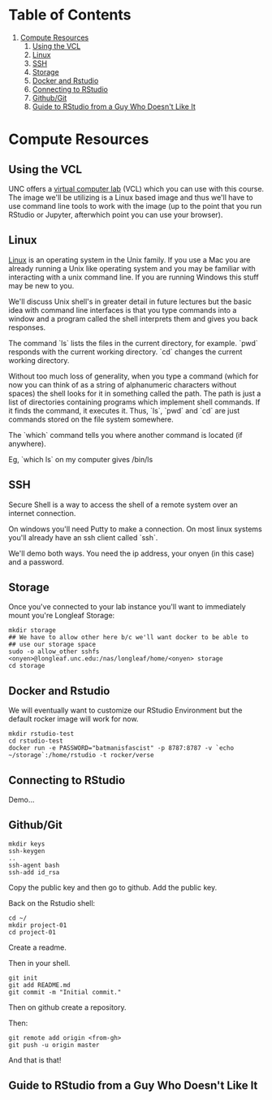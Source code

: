 
# Table of Contents

1.  [Compute Resources](#org9d029ed)
    1.  [Using the VCL](#orgabed86c)
    2.  [Linux](#org1371e33)
    3.  [SSH](#org0a9f12a)
    4.  [Storage](#org1157adf)
    5.  [Docker and Rstudio](#orga96766c)
    6.  [Connecting to RStudio](#org826b11a)
    7.  [Github/Git](#org931d929)
    8.  [Guide to RStudio from a Guy Who Doesn't Like It](#orgc3dbed1)


<a id="org9d029ed"></a>

# Compute Resources


<a id="orgabed86c"></a>

## Using the VCL

UNC offers a [virtual computer lab](https://vcl.unc.edu/) (VCL) which you can use with this
course. The image we'll be utilizing is a Linux based image and thus
we'll have to use command line tools to work with the image (up to the
point that you run RStudio or Jupyter, afterwhich point you can use
your browser).


<a id="org1371e33"></a>

## Linux

[Linux](https://en.wikipedia.org/wiki/Linux) is an operating system in the Unix family. If you use a Mac you
are already running a Unix like operating system and you may be
familiar with interacting with a unix command line. If you are running
Windows this stuff may be new to you.

We'll discuss Unix shell's in greater detail in future lectures but
the basic idea with command line interfaces is that you type commands
into a window and a program called the shell interprets them and gives
you back responses.

The command \`ls\` lists the files in the current directory, for
example. \`pwd\` responds with the current working directory. \`cd\`
changes the current working directory.

Without too much loss of generality, when you type a command (which
for now you can think of as a string of alphanumeric characters
without spaces) the shell looks for it in something called the
path. The path is just a list of directories containing programs which
implement shell commands. If it finds the command, it executes
it. Thus, \`ls\`, \`pwd\` and \`cd\` are just commands stored on the file
system somewhere.

The \`which\` command tells you where another command is located (if
anywhere).

Eg, \`which ls\` on my computer gives /bin/ls


<a id="org0a9f12a"></a>

## SSH

Secure Shell is a way to access the shell of a remote system over an
internet connection.

On windows you'll need Putty to make a connection. On most linux
systems you'll already have an ssh client called \`ssh\`.

We'll demo both ways. You need the ip address, your onyen (in this
case) and a password.


<a id="org1157adf"></a>

## Storage

Once you've connected to your lab instance you'll want to immediately
mount you're Longleaf Storage:

    mkdir storage
    ## We have to allow other here b/c we'll want docker to be able to 
    ## use our storage space
    sudo -o allow_other sshfs <onyen>@longleaf.unc.edu:/nas/longleaf/home/<onyen> storage
    cd storage


<a id="orga96766c"></a>

## Docker and Rstudio

    

We will eventually want to customize our RStudio Environment but the
default rocker image will work for now.

    
    mkdir rstudio-test
    cd rstudio-test
    docker run -e PASSWORD="batmanisfascist" -p 8787:8787 -v `echo ~/storage`:/home/rstudio -t rocker/verse


<a id="org826b11a"></a>

## Connecting to RStudio

Demo&#x2026;


<a id="org931d929"></a>

## Github/Git

    
    mkdir keys
    ssh-keygen 
    ..
    ssh-agent bash
    ssh-add id_rsa    

Copy the public key and then go to github. Add the public key.

Back on the Rstudio shell:

    
    cd ~/
    mkdir project-01
    cd project-01  

Create a readme.

Then in your shell.

    git init
    git add README.md
    git commit -m "Initial commit."

Then on github create a repository.

Then:

    git remote add origin <from-gh>
    git push -u origin master

And that is that!


<a id="orgc3dbed1"></a>

## Guide to RStudio from a Guy Who Doesn't Like It


